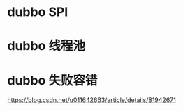 # dubbo SPI #

# dubbo 线程池 #


# dubbo 失败容错 #
https://blog.csdn.net/u011642663/article/details/81942671